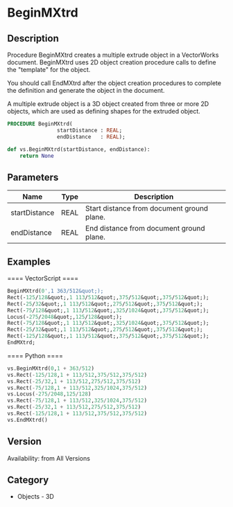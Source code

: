 # BeginMXtrd

## Description
Procedure BeginMXtrd creates a multiple extrude object in a VectorWorks document. BeginMXtrd uses 2D object creation procedure calls to define the &quot;template&quot; for the object.

You should call EndMXtrd after the object creation procedures to complete the definition and generate the object in the document.

A multiple extrude object is a 3D object created from three or more 2D objects, which are used as defining shapes for the extruded object.

```pascal
PROCEDURE BeginMXtrd(
				startDistance : REAL;
				endDistance   : REAL);
```

```python
def vs.BeginMXtrd(startDistance, endDistance):
    return None
```

## Parameters
|Name|Type|Description|
|---|---|---|
|startDistance|REAL|Start distance from document ground plane.|
|endDistance|REAL|End distance from document ground plane.|

## Examples
==== VectorScript ====
```pascal
BeginMXtrd(0',1 363/512&quot;);
Rect(-125/128&quot;,1 113/512&quot;,375/512&quot;,375/512&quot;);
Rect(-25/32&quot;,1 113/512&quot;,275/512&quot;,375/512&quot;);
Rect(-75/128&quot;,1 113/512&quot;,325/1024&quot;,375/512&quot;);
Locus(-275/2048&quot;,125/128&quot;);
Rect(-75/128&quot;,1 113/512&quot;,325/1024&quot;,375/512&quot;);
Rect(-25/32&quot;,1 113/512&quot;,275/512&quot;,375/512&quot;);
Rect(-125/128&quot;,1 113/512&quot;,375/512&quot;,375/512&quot;);
EndMXtrd;
```
==== Python ====
```python
vs.BeginMXtrd(0,1 + 363/512)
vs.Rect(-125/128,1 + 113/512,375/512,375/512)
vs.Rect(-25/32,1 + 113/512,275/512,375/512)
vs.Rect(-75/128,1 + 113/512,325/1024,375/512)
vs.Locus(-275/2048,125/128)
vs.Rect(-75/128,1 + 113/512,325/1024,375/512)
vs.Rect(-25/32,1 + 113/512,275/512,375/512)
vs.Rect(-125/128,1 + 113/512,375/512,375/512)
vs.EndMXtrd()
```

## Version
Availability: from All Versions

## Category
* Objects - 3D

